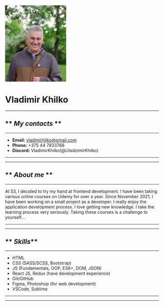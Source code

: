 ![Vladimir Khilko](./images/avatar.jpeg)
# **Vladimir Khilko**
***


## ** _My contacts_ **
----
* **Email:**   vladimirhilko@gmail.com
* **Phone:**   +375 44 7933766
* **Discord:** VladimirKhilko(@UladzimirKhilko)
***
***

## ** _About me_ **
***
At 53, I decided to try my hand at frontend development. I have been taking various online courses on Udemy for over a year. Since November 2021, I have been working on a small project as a developer. I really enjoy the application development process. I love getting new knowledge. I take the learning process very seriously. Taking these courses is a challenge to yourself...
***
***
## ** _Skills_**
***
* HTML
* CSS (SASS/SCSS, Bootstrap)
* JS (Fundamentals, OOP, ES6+, DOM, JSON)
* React JS, Redux (have development experience)
* Git/GitHub
* Figma, Photoshop (for web development)
* VSCode, Sublime
***
***